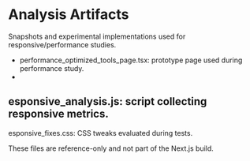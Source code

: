# Analysis Artifacts

Snapshots and experimental implementations used for responsive/performance studies.

- performance_optimized_tools_page.tsx: prototype page used during performance study.
- esponsive_analysis.js: script collecting responsive metrics.
- esponsive_fixes.css: CSS tweaks evaluated during tests.

These files are reference-only and not part of the Next.js build.
